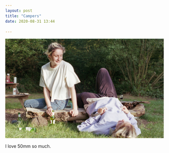 ```yaml
---
layout: post
title: "Campers"
date: 2020-08-31 13:44

---
```

![vista](/images/fragments/campers.jpg)

I love 50mm so much.
